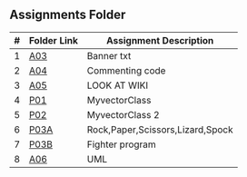 ##  Assignments Folder

|   #   | Folder Link | Assignment Description |
| :---: | ----------- | ---------------------- |
| 1|  <a href ="https://github.com/ezapez/2143-OOP-Zapata/tree/main/Assignments/A03">A03</a>|Banner txt                          |
| 2|  <a href ="https://github.com/ezapez/2143-OOP-Zapata/tree/main/Assignments/A04">A04</a>|Commenting code                     |
| 3|  <a href ="https://github.com/ezapez/2143-OOP-Zapata/tree/main/Assignments/A05">A05</a>|LOOK AT WIKI                      |
| 4|  <a href ="https://github.com/ezapez/2143-OOP-Zapata/tree/main/Assignments/P01">P01</a>|MyvectorClass                       |
| 5|  <a href ="https://github.com/ezapez/2143-OOP-Zapata/tree/main/Assignments/P02">P02</a>|MyvectorClass 2                     |
| 6|<a href ="https://github.com/ezapez/2143-OOP-Zapata/tree/main/Assignments/P03A">P03A</a>| Rock,Paper,Scissors,Lizard,Spock   |
| 7|<a href ="https://github.com/ezapez/2143-OOP-Zapata/tree/main/Assignments/P03B">P03B</a>|Fighter program   |
| 8|<a href ="https://github.com/ezapez/2143-OOP-Zapata/tree/main/Assignments/A06">A06</a>|UML |

